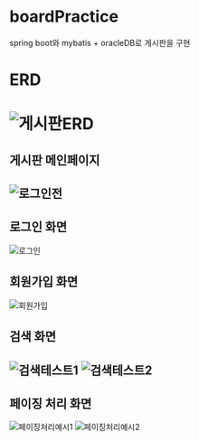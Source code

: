# boardPractice
spring boot와 mybatis + oracleDB로 게시판을 구현

<h1>ERD<h1>

![게시판ERD](https://user-images.githubusercontent.com/91827665/227811733-e106071b-63ee-425c-8480-53c26abea05a.png)

<h2>게시판 메인페이지<h2>

![로그인전](https://user-images.githubusercontent.com/91827665/227811765-284cc5dd-d811-485f-9afd-1b459d472ea9.png)

<h2>로그인 화면</h2>

![로그인](https://user-images.githubusercontent.com/91827665/227811810-5c75ac05-482b-4735-b96b-fa98f0e2d5c0.png)


<h2>회원가입 화면</h2>

![회원가입](https://user-images.githubusercontent.com/91827665/227811829-4ac2e627-bd1f-44f3-9475-6066541bde4d.png)

<h2>검색 화면<h2>

![검색테스트1](https://user-images.githubusercontent.com/91827665/227811856-b874e81a-3aab-473a-af31-c70bf38a59fb.png)
![검색테스트2](https://user-images.githubusercontent.com/91827665/227811859-4ec34845-076b-445d-87e0-7d47a9ae0144.png)


<h2>페이징 처리 화면</h2>


![페이징처리예시1](https://user-images.githubusercontent.com/91827665/227811906-46a59c09-bfff-4fb3-8c47-73fd339278d5.png)
![페이징처리예시2](https://user-images.githubusercontent.com/91827665/227811908-cce3ef4d-a6b2-42c9-b9ba-885d7354c12e.png)
